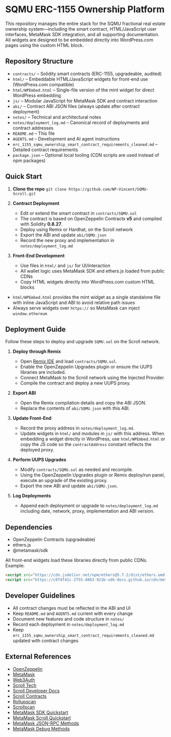 # SQMU ERC-1155 Ownership Platform

This repository manages the entire stack for the SQMU fractional real estate ownership system—including the smart contract, HTML/JavaScript user interfaces, MetaMask SDK integration, and all supporting documentation. All widgets are designed to be embedded directly into WordPress.com pages using the custom HTML block.

## Repository Structure

- `contracts/` – Solidity smart contracts (ERC-1155, upgradeable, audited)
- `html/` – Embeddable HTML/JavaScript widgets for front-end use (WordPress.com compatible)
- `html/WPEmbed.html` – Single-file version of the mint widget for direct WordPress embedding
- `js/` – Modular JavaScript for MetaMask SDK and contract interaction
- `abi/` – Contract ABI JSON files (always update after contract deployment)
- `notes/` – Technical and architectural notes
- `notes/deployment_log.md` – Canonical record of deployments and contract addresses
- `README.md` – This file
- `AGENTS.md` – Development and AI agent instructions
- `erc_1155_sqmu_ownership_smart_contract_requirements_cleaned.md` – Detailed contract requirements
- `package.json` – Optional local tooling (CDN scripts are used instead of npm packages)

## Quick Start

1. **Clone the repo**
   `git clone https://github.com/NP-Vincent/SQMU-Scroll.git`

2. **Contract Deployment**
   - Edit or extend the smart contract in `contracts/SQMU.sol`
   - The contract is based on OpenZeppelin Contracts **v5** and compiled with Solidity **0.8.27**.
   - Deploy using Remix or Hardhat, on the Scroll network
   - Export the ABI and update `abi/SQMU.json`
   - Record the new proxy and implementation in `notes/deployment_log.md`
3. **Front-End Development**
   - Use files in `html/` and `js/` for UI/interaction
   - All wallet logic uses MetaMask SDK and ethers.js loaded from public CDNs
   - Copy HTML widgets directly into WordPress.com custom HTML blocks
  - `html/WPEmbed.html` provides the mint widget as a single standalone file with inline JavaScript and ABI to avoid relative path issues
   - Always serve widgets over `https://` so MetaMask can inject `window.ethereum`

## Deployment Guide

Follow these steps to deploy and upgrade `SQMU.sol` on the Scroll network.

1. **Deploy through Remix**
   - Open [Remix IDE](https://remix.ethereum.org/ ) and load `contracts/SQMU.sol`.
   - Enable the OpenZeppelin Upgrades plugin or ensure the UUPS libraries are included.
   - Connect MetaMask to the Scroll network using the Injected Provider.
   - Compile the contract and deploy a new UUPS proxy.

2. **Export ABI**
   - Open the Remix compilation details and copy the ABI JSON.
   - Replace the contents of `abi/SQMU.json` with this ABI.

3. **Update Front-End**
   - Record the proxy address in `notes/deployment_log.md`.
   - Update widgets in `html/` and modules in `js/` with this address. When
     embedding a widget directly in WordPress, use `html/WPEmbed.html` or copy
     the JS code so the `contractAddress` constant reflects the deployed proxy.

4. **Perform UUPS Upgrades**
   - Modify `contracts/SQMU.sol` as needed and recompile.
   - Using the OpenZeppelin Upgrades plugin or Remix deploy/run panel, execute an upgrade of the existing proxy.
   - Export the new ABI and update `abi/SQMU.json`.

5. **Log Deployments**
   - Append each deployment or upgrade to `notes/deployment_log.md` including date, network, proxy, implementation and ABI version.

## Dependencies

- OpenZeppelin Contracts (upgradeable)
- ethers.js
- @metamask/sdk

All front-end widgets load these libraries directly from public CDNs. Example:

```html
<script src="https://cdn.jsdelivr.net/npm/ethers@5.7.2/dist/ethers.umd.min.js"></script>
<script src="https://c0f4f41c-2f55-4863-921b-sdk-docs.github.io/cdn/metamask-sdk.js"></script>
```

## Developer Guidelines

- All contract changes must be reflected in the ABI and UI
- Keep `README.md` and `AGENTS.md` current with every change
- Document new features and code structure in `notes/`
- Record each deployment in `notes/deployment_log.md`
- Keep `erc_1155_sqmu_ownership_smart_contract_requirements_cleaned.md` updated with contract changes

## External References

- [OpenZeppelin](https://github.com/OpenZeppelin)
- [MetaMask](https://github.com/MetaMask)
- [Web3Auth](https://github.com/Web3Auth)
- [Scroll Tech](https://github.com/scroll-tech)
- [Scroll Developer Docs](https://docs.scroll.io/en/developers/)
- [Scroll Contracts](https://docs.scroll.io/en/developers/scroll-contracts/)
- [Rollupscan](https://scroll.io/rollupscan)
- [Scrollscan](https://scrollscan.com/)
- [MetaMask SDK Quickstart](https://docs.metamask.io/sdk/connect/javascript/)
- [MetaMask Scroll Quickstart](https://docs.metamask.io/services/reference/scroll/quickstart/)
- [MetaMask JSON-RPC Methods](https://docs.metamask.io/services/reference/scroll/json-rpc-methods/)
- [MetaMask Debug Methods](https://docs.metamask.io/services/reference/scroll/json-rpc-methods/debug/)
